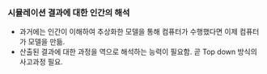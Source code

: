 ### 시뮬레이션 결과에 대한 인간의 해석 
* 과거에는 인간이 이해하여 추상화한 모델을 통해 컴퓨터가 수행했다면 이제 컴퓨터가 모델을 만듦.
* 산출된 결과에 대한 과정을 역으로 해석하는 능력이 필요함. 곧 Top down 방식의 사고과정 필요.